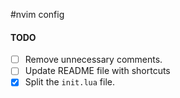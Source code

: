 #nvim config

#### TODO

- [ ] Remove unnecessary comments.
- [ ] Update README file with shortcuts
- [x] Split the `init.lua` file.
